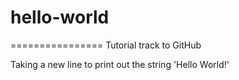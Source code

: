 # hello-world
================
Tutorial track to GitHub

Taking a new line to print out the string 'Hello World!'

